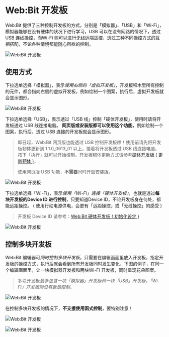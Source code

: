 # Web:Bit 开发板

Web:Bit 提供了三种控制开发板的方式，分别是「模拟器」、「USB」和「Wi-Fi」，模拟器能够在没有硬体的状况下进行学习，USB 可以在没有网路的情况下，透过USB 连线操控，而Wi-Fi 则可以进行无线远端遥控，透过三种不同操控方式的互相搭配，不论各种情境都能随心所欲的控制。

![Web:Bit 开发板](../../../../media/zh-cn/education/board/board-01.jpg)

## 使用方式

下拉选单选择「模拟器」，表示*使用右侧的「虚拟开发板」*，开发板积木里所有控制的元件，都会指向右侧的虚拟开发板，例如绘制一个图案，执行后，虚拟开发板就会显示图形。

![Web:Bit 开发板](../../../../media/zh-cn/education/board/board-02.jpg)

下拉选单选择「USB」，表示透过「USB 线」控制「硬体开发板」，使用时请将开发板透过 USB 线连接电脑。 **网页版或安装版都可以使用这个功能**，例如绘制一个图案，执行后，透过 USB 连接的开发板就会显示图形。

> 即日起，Web:Bit 网页版也能透过 USB 控制开发板啰！使用前请先将开发板韧体更新到 1.1.0_0613_01 以上，接着将开发板透过 USB 线连接电脑，按下「执行」就可以开始控制。开发板韧体更新方式请参考[硬体开发板 ( 更新韧体 )](https://webbit.webduino.io/tutorials/doc/zh-tw/education/info/ota.html)。
>
> 使用网页版 USB 功能，**不需要**同时开启安装版。

![Web:Bit 开发板](../../../../media/zh-cn/education/board/board-03.jpg)

下拉选单选择「Wi-Fi」，表示*使用「Wi-Fi」连接「硬体开发板」*，也就是透过**每块开发板的Device ID 进行控制**，只要知道Device ID，不论开发板身在何处，都能远距操控。 ( 使用行动电源供电，会更有「远距操控」或「无线操控」的感受 )

> 开发板 Device ID 请参考：[Web:Bit 硬体开发板 ( 初始化设定 )](../info/setup.html)

![Web:Bit 开发板](../../../../media/zh-cn/education/board/board-04.jpg)


## 控制多块开发板

Web:Bit 编辑器可*同时控制多块开发板*，只需要在编辑画面里放入开发板，指定开发板的操控方式，执行后就会看到所有开发板同时发生变化，下图的例子，在同一个编辑画面里，让一块模拟器开发板和两块Wi-Fi 开发板，同时呈现花朵图案。

> 多块开发板*最多包含一块「模拟器」开发板和一块「USB」开发板，「Wi-Fi」开发板则没有数量限制*。

![Web:Bit 开发板](../../../../media/zh-cn/education/board/board-05.jpg)


在控制多块开发板的情况下，**不支援使用函式控制**，要特别注意！

![Web:Bit 开发板](../../../../media/zh-cn/education/board/board-06.jpg)

![Web:Bit 开发板](../../../../media/zh-cn/education/board/board-07.jpg)
